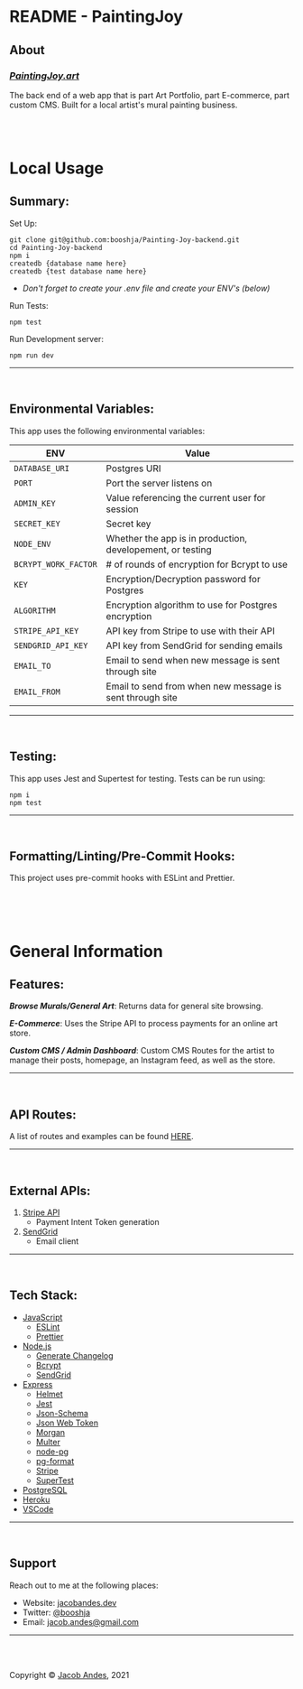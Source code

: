 # **README - PaintingJoy**

## **About**

### _[PaintingJoy.art](https://paintingjoy.art/)_

The back end of a web app that is part Art Portfolio, part E-commerce, part custom CMS. Built for a local artist's mural painting business.

<br>
<br>

# **Local Usage**

## **Summary**:

Set Up:

```
git clone git@github.com:booshja/Painting-Joy-backend.git
cd Painting-Joy-backend
npm i
createdb {database name here}
createdb {test database name here}
```

-   _Don't forget to create your .env file and create your ENV's (below)_

Run Tests:

```
npm test
```

Run Development server:

```
npm run dev
```

<hr>
<br>

## **Environmental Variables**:

This app uses the following environmental variables:

| ENV                  | Value                                                      |
| -------------------- | ---------------------------------------------------------- |
| `DATABASE_URI`       | Postgres URI                                               |
| `PORT`               | Port the server listens on                                 |
| `ADMIN_KEY`          | Value referencing the current user for session             |
| `SECRET_KEY`         | Secret key                                                 |
| `NODE_ENV`           | Whether the app is in production, developement, or testing |
| `BCRYPT_WORK_FACTOR` | # of rounds of encryption for Bcrypt to use                |
| `KEY`                | Encryption/Decryption password for Postgres                |
| `ALGORITHM`          | Encryption algorithm to use for Postgres encryption        |
| `STRIPE_API_KEY`     | API key from Stripe to use with their API                  |
| `SENDGRID_API_KEY`   | API key from SendGrid for sending emails                   |
| `EMAIL_TO`           | Email to send when new message is sent through site        |
| `EMAIL_FROM`         | Email to send from when new message is sent through site   |

<hr>
<br>

## **Testing**:

This app uses Jest and Supertest for testing. Tests can be run using:

```
npm i
npm test
```

<hr>
<br>

## **Formatting/Linting/Pre-Commit Hooks**:

This project uses pre-commit hooks with ESLint and Prettier.

<br>
<br>
<br>

# **General Information**

## **Features**:

**_Browse Murals/General Art_**: Returns data for general site browsing.

**_E-Commerce_**: Uses the Stripe API to process payments for an online art store.

**_Custom CMS / Admin Dashboard_**: Custom CMS Routes for the artist to manage their posts, homepage, an Instagram feed, as well as the store.

<hr>
<br>

## **API Routes**:

A list of routes and examples can be found [HERE](https://github.com/booshja/Painting-Joy-backend/blob/main/API.md).

<hr>
<br>

## **External APIs**:

1. [Stripe API](https://api.setlist.fm/docs/1.0/index.html)
    - Payment Intent Token generation
2. [SendGrid](https://sendgrid.com/)
    - Email client

<hr>
<br>

## **Tech Stack**:

-   [JavaScript](https://developer.mozilla.org/en-US/docs/javascript)
    -   [ESLint](https://eslint.org/)
    -   [Prettier](https://prettier.io/)
-   [Node.js](https://nodejs.org/)
    -   [Generate Changelog](https://github.com/lob/generate-changelog)
    -   [Bcrypt](https://github.com/kelektiv/node.bcrypt.js#readme)
    -   [SendGrid](https://sendgrid.com/)
-   [Express](https://expressjs.com/)
    -   [Helmet](https://helmetjs.github.io/)
    -   [Jest](https://jestjs.io/)
    -   [Json-Schema](https://json-schema.org/)
    -   [Json Web Token](https://github.com/auth0/node-jsonwebtoken#readme)
    -   [Morgan](https://expressjs.com/en/resources/middleware/morgan.html)
    -   [Multer](https://expressjs.com/en/resources/middleware/multer.html)
    -   [node-pg](https://node-postgres.com/)
    -   [pg-format](https://github.com/datalanche/node-pg-format)
    -   [Stripe](https://github.com/stripe/stripe-node)
    -   [SuperTest](https://github.com/visionmedia/supertest#readme)
-   [PostgreSQL](https://www.postgresql.org/)
-   [Heroku](https://heroku.com/)
-   [VSCode](https://code.visualstudio.com/)

<hr>
<br>

## **Support**

Reach out to me at the following places:

-   Website: [jacobandes.dev](jacobandes.dev)
-   Twitter: [@booshja](https://twitter.com/booshja)
-   Email: [jacob.andes@gmail.com](mailto:jacob.andes@gmail.com)

<hr>
<br>
<br>

Copyright &#169; [Jacob Andes](jacobandes.dev), 2021
